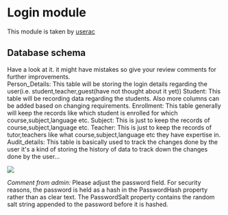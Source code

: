 <h1>Login module</h1>
<p>This module is taken by <a href="https://github.com/userac">userac</a></p>
<h2>Database schema</h2>
<p>Have a look at it. it might have mistakes so give your review comments for further improvements.<br>
Person_Details: This table will be storing the login details regarding the user(i.e. student,teacher,guest(have not thought about it yet))
Student: This table will be recording data regarding the students. Also more columns can be added based on changing requirements.
Enrollment: This table generally will keep the records like which student is enrolled for which course,subject,language etc.
Subject: This is just to keep the records of course,subject,language etc.
Teacher: This is just to keep the records of tutor,teachers like what course,subject,language etc they have expertise in.
Audit_details: This table is basically used to track the changes done by the user it's a kind of storing the history of data to track down the changes done by the user...</p>
<img src="images/login.png">
<p><i>Comment from admin: </i>Please adjust the password field. For security reasons, the password is held as a hash in the PasswordHash property rather than as clear text. The PasswordSalt property contains the random salt string appended to the password before it is hashed.</p>
